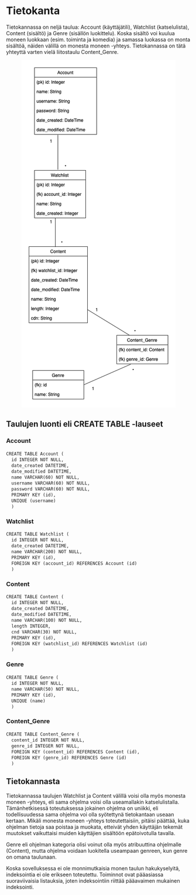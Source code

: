 # Tietokanta

Tietokannassa on neljä taulua: Account (käyttäjätili), Watchlist (katselulista), Content (sisältö) ja Genre (sisällön luokittelu). Koska sisältö voi kuulua moneen luokkaan (esim. toiminta ja komedia) ja samassa luokassa on monta sisältöä, näiden välillä on monesta moneen -yhteys. Tietokannassa on tätä yhteyttä varten vielä liitostaulu Content_Genre.

<p align="center"><img src="https://github.com/skoskipaa/Katselulista/blob/master/documentation/pictures/database.png"></p>

## Taulujen luonti eli CREATE TABLE -lauseet

### Account

    CREATE TABLE Account (
      id INTEGER NOT NULL,
      date_created DATETIME,
      date_modified DATETIME,
      name VARCHAR(60) NOT NULL,
      username VARCHAR(60) NOT NULL,
      password VARCHAR(60) NOT NULL,
      PRIMARY KEY (id),
      UNIQUE (username)
      )
    
### Watchlist

    CREATE TABLE Watchlist (
      id INTEGER NOT NULL,
      date_created DATETIME,
      name VARCHAR(200) NOT NULL,
      PRIMARY KEY (id),
      FOREIGN KEY (account_id) REFERENCES Account (id)
      )
    
### Content

    CREATE TABLE Content (
      id INTEGER NOT NULL,
      date_created DATETIME,
      date_modified DATETIME,
      name VARCHAR(100) NOT NULL,
      length INTEGER,
      cnd VARCHAR(30) NOT NULL,
      PRIMARY KEY (id),
      FOREIGN KEY (watchlist_id) REFERENCES Watchlist (id)
      )
    
### Genre

    CREATE TABLE Genre (
      id INTEGER NOT NULL,
      name VARCHAR(50) NOT NULL,
      PRIMARY KEY (id),
      UNIQUE (name)
      )
    
### Content_Genre

    CREATE TABLE Content_Genre (
      content_id INTEGER NOT NULL,
      genre_id INTEGER NOT NULL,
      FOREIGN KEY (content_id) REFERENCES Content (id),
      FOREIGN KEY (genre_id) REFERENCES Genre (id)
      )

    
## Tietokannasta

Tietokannassa taulujen Watchlist ja Content välillä voisi olla myös monesta moneen -yhteys, eli sama ohjelma voisi olla useamallakin katselulistalla. Tämänhetkisessä toteutuksessa jokainen ohjelma on uniikki, eli todellisuudessa sama ohjelma voi olla syötettynä tietokantaan useaan kertaan. Mikäli monesta moneen -yhteys toteutettaisiin, pitäisi päättää, kuka ohjelman tietoja saa poistaa ja muokata, etteivät yhden käyttäjän tekemät muutokset vaikuttaisi muiden käyttäjien sisältöön epätoivotulla tavalla.

Genre eli ohjelman kategoria olisi voinut olla myös atribuuttina ohjelmalle (Content), mutta ohjelma voidaan luokitella useampaan genreen, kun genre on omana taulunaan.

Koska sovelluksessa ei ole monnimutkaisia monen taulun hakukyselyitä, indeksointia ei ole erikseen toteutettu. Toiminnot ovat pääasiassa suoraviivaisia listauksia, joten indeksointiin riittää pääavaimen mukainen indeksointi.

